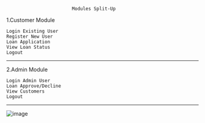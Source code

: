                             Modules Split-Up


1.Customer Module

	Login Existing User
	Register New User
	Loan Application
	View Loan Status
	Logout


-------------------------------------------------------------------------

2.Admin Module

	Login Admin User	
	Loan Approve/Decline
	View Customers
	Logout



------------------------------------------------------------------------
![image](https://user-images.githubusercontent.com/71425114/160360037-e4eea25e-905f-4d1f-9261-fe77a805ddbc.png)
